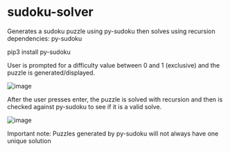 # sudoku-solver
 Generates a sudoku puzzle using py-sudoku then solves using recursion
dependencies: py-sudoku

pip3 install py-sudoku

User is prompted for a difficulty value between 0 and 1 (exclusive) and the puzzle is generated/displayed.

![image](https://user-images.githubusercontent.com/104156512/201529775-f610330f-aa7f-4683-b313-b333bad2242f.png)

After the user presses enter, the puzzle is solved with recursion and then is checked against py-sudoku to see if it is a valid solve.

![image](https://user-images.githubusercontent.com/104156512/201529910-cd83c190-467d-4163-8798-b4a8ad3e75ee.png)

Important note: Puzzles generated by py-sudoku will not always have one unique solution
